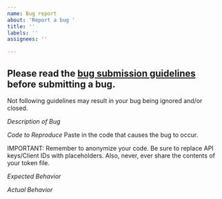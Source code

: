 ```yaml
---
name: Bug report
about: 'Report a bug '
title: ''
labels: ''
assignees: ''

---
```


## Please read the [bug submission guidelines](https://tda-api.readthedocs.io/en/latest/help.html) before submitting a bug.

Not following guidelines may result in your bug being ignored and/or closed. 

*Description of Bug*
<DESCRIPTION>

*Code to Reproduce*
Paste in the code that causes the bug to occur. 

IMPORTANT: Remember to anonymize your code. Be sure to replace API keys/Client IDs with placeholders. Also, never, ever share the contents of your token file. 

*Expected Behavior*
<EXPECTED BEHAVIOR>

*Actual Behavior*
<ACTUAL BEHAVIOR>
